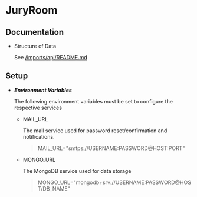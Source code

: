 # JuryRoom

## Documentation
- Structure of Data

    See [/imports/api/README.md](/imports/api/README.md)

## Setup
 - ***Environment Variables***

    The following environment variables must be set to configure the respective services
    - MAIL_URL

        The mail service used for password reset/confirmation and notifications.
        > MAIL_URL="smtps://USERNAME:PASSWORD@HOST:PORT"
    - MONGO_URL

        The MongoDB service used for data storage
        > MONGO_URL="mongodb+srv://USERNAME:PASSWORD@HOST/DB_NAME"